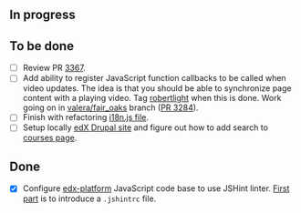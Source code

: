 ## In progress ##

## To be done ##

- [ ] Review PR [3367](https://github.com/edx/edx-platform/pull/3367).
- [ ] Add ability to register JavaScript function callbacks to be called when video updates. The idea is that you should be able to synchronize page content with a playing video. Tag [robertlight](https://github.com/robertlight) when this is done. Work going on in [valera/fair_oaks](https://github.com/edx/edx-platform/tree/valera/fair_oaks) branch ([PR 3284](https://github.com/edx/edx-platform/pull/3284)).
- [ ] Finish with refactoring [i18n.js file](https://github.com/edx/edx-platform/pull/3175).
- [ ] Setup locally [edX Drupal site](https://github.com/edx/edx-mktg) and figure out how to add search to [courses page](https://www.edx.org/course-list).

## Done ##

- [X] Configure [edx-platform](https://github.com/edx/edx-platform) JavaScript code base to use JSHint linter. [First part](https://github.com/edx/edx-platform/pull/3272) is to introduce a `.jshintrc` file.
